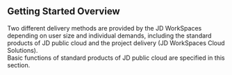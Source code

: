 ## Getting Started Overview
Two different delivery methods are provided by the JD WorkSpaces depending on user size and individual demands, including the standard products of JD public cloud and the project delivery (JD WorkSpaces Cloud Solutions).<br/>
Basic functions of standard products of JD public cloud are specified in this section.
